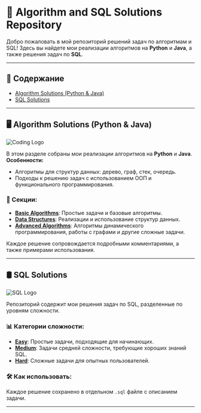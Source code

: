 # 🚀 Algorithm and SQL Solutions Repository

Добро пожаловать в мой репозиторий решений задач по алгоритмам и SQL! Здесь вы найдете мои реализации алгоритмов на **Python** и **Java**, а также решения задач по **SQL**.

---

## 📂 Содержание

- [Algorithm Solutions (Python & Java)](#Algorithms)
- [SQL Solutions](https://github.com/InventorDreamer/LeetCode/tree/main/SQL)

---

## 🖥 Algorithm Solutions (Python & Java)

![Coding Logo](https://upload.wikimedia.org/wikipedia/commons/3/3f/Code_icon.svg)

В этом разделе собраны мои реализации алгоритмов на **Python** и **Java**.  
**Особенности:**
- Алгоритмы для структур данных: дерево, граф, стек, очередь.
- Подходы к решению задач с использованием ООП и функционального программирования.

### 🔗 Секции:
- [**Basic Algorithms**](./Algorithms/Basic): Простые задачи и базовые алгоритмы.
- [**Data Structures**](./Algorithms/DataStructures): Реализации и использование структур данных.
- [**Advanced Algorithms**](./Algorithms/Advanced): Алгоритмы динамического программирования, работы с графами и другие сложные задачи.

Каждое решение сопровождается подробными комментариями, а также примерами использования.

---

## 🛢 SQL Solutions

![SQL Logo](https://github.com/user-attachments/assets/d39db275-889a-4aca-b556-172e1cae5ed6)

Репозиторий содержит мои решения задач по SQL, разделенные по уровням сложности.

### 📊 Категории сложности:
- [**Easy**](https://github.com/InventorDreamer/LeetCode/tree/main/SQL/EASY_LEVEL): Простые задачи, подходящие для начинающих.
- [**Medium**](https://github.com/InventorDreamer/LeetCode/tree/main/SQL/MEDIUM_LEVEL): Задачи средней сложности, требующие хороших знаний SQL.
- [**Hard**](https://github.com/InventorDreamer/LeetCode/tree/main/SQL/HARD_LEVEL): Сложные задачи для опытных пользователей.

### 🛠 Как использовать:
Каждое решение сохранено в отдельном `.sql` файле с описанием задачи.

---

